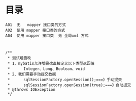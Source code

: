 #  目录
    A01  无   mapper 接口类的方式
    A02  使用 mapper 接口类的方式
    A04  使用 mapper 接口类  无 全局xml 方式
    
    
# 
	/**
	 * 测试增删改
	 * 1、mybatis允许增删改直接定义以下类型返回值
	 * 		Integer、Long、Boolean、void
	 * 2、我们需要手动提交数据
	 * 		sqlSessionFactory.openSession();===》手动提交
	 * 		sqlSessionFactory.openSession(true);===》自动提交
	 * @throws IOException 
	 */